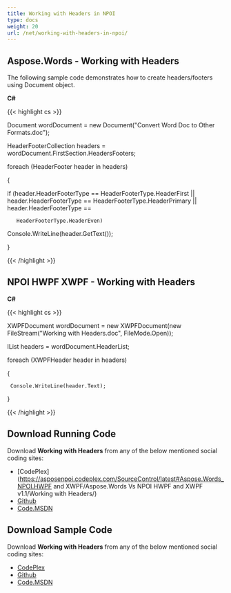 ```yaml
---
title: Working with Headers in NPOI
type: docs
weight: 20
url: /net/working-with-headers-in-npoi/
---
```


## **Aspose.Words - Working with Headers**
The following sample code demonstrates how to create headers/footers using Document object.

**C#**

{{< highlight cs >}}

  Document wordDocument = new Document("Convert Word Doc to Other Formats.doc");

 HeaderFooterCollection headers = wordDocument.FirstSection.HeadersFooters;

 foreach (HeaderFooter header in headers)

 {

   if (header.HeaderFooterType == HeaderFooterType.HeaderFirst || header.HeaderFooterType == HeaderFooterType.HeaderPrimary || header.HeaderFooterType ==

       HeaderFooterType.HeaderEven)

   Console.WriteLine(header.GetText());

 }


{{< /highlight >}}
## **NPOI HWPF XWPF - Working with Headers**
**C#**

{{< highlight cs >}}

   XWPFDocument wordDocument = new XWPFDocument(new FileStream("Working with Headers.doc", FileMode.Open));

  IList<XWPFHeader> headers = wordDocument.HeaderList;

  foreach (XWPFHeader header in headers)

  {

     Console.WriteLine(header.Text);

  }


{{< /highlight >}}
## **Download Running Code**
Download **Working with Headers** from any of the below mentioned social coding sites:

- [CodePlex](https://asposenpoi.codeplex.com/SourceControl/latest#Aspose.Words_NPOI.HWPF and XWPF/Aspose.Words Vs NPOI HWPF and XWPF v1.1/Working with Headers/)
- [Github](https://github.com/aspose-words/Aspose.Words-for-.NET/tree/master/Plugins/NPOI/Aspose.Words%20Vs%20NPOI%20HWPF%20and%20XWPF%20v1.1/Working%20with%20Headers)
- [Code.MSDN](https://code.msdn.microsoft.com/AsposeWords-vs-NPOI-HWPF-1ac73164/view/SourceCode#content)
## **Download Sample Code**
Download **Working with Headers** from any of the below mentioned social coding sites:

- [CodePlex](https://asposenpoi.codeplex.com/releases/view/617696)
- [Github](https://github.com/aspose-words/Aspose.Words-for-.NET/releases/tag/AsposeWordsVsNPOIHWPFandXWPF1.1)
- [Code.MSDN](https://code.msdn.microsoft.com/AsposeWords-vs-NPOI-HWPF-1ac73164/view/SourceCode#content)
